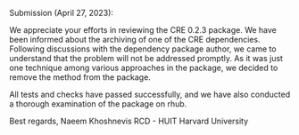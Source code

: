 Submission (April 27, 2023):

We appreciate your efforts in reviewing the CRE 0.2.3 package. We have been 
informed about the archiving of one of the CRE dependencies. Following 
discussions with the dependency package author, we came to understand that the 
problem will not be addressed promptly. As it was just one technique among 
various approaches in the package, we decided to remove the method from the 
package.


All tests and checks have passed successfully, and we have also conducted a 
thorough examination of the package on rhub.

Best regards, 
Naeem Khoshnevis 
RCD - HUIT Harvard University
